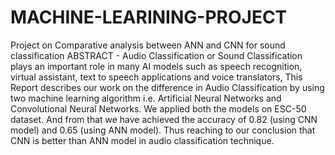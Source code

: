 # MACHINE-LEARINING-PROJECT
Project on Comparative analysis between ANN and CNN for sound classification
ABSTRACT - Audio Classification or Sound Classification 
plays an important role in many AI models such as speech 
recognition, virtual assistant, text to speech applications 
and voice translators, This Report describes our work on 
the difference in Audio Classification by using two machine 
learning algorithm i.e. Artificial Neural Networks and 
Convolutional Neural Networks. We applied both the 
models on ESC-50 dataset. And from that we have achieved 
the accuracy of 0.82 (using CNN model) and 0.65 (using 
ANN model). Thus reaching to our conclusion that CNN is 
better than ANN model in audio classification technique. 
